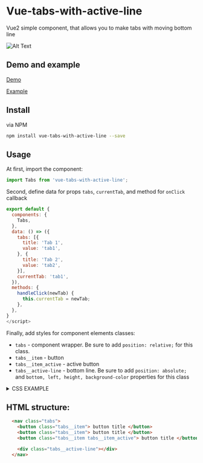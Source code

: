 # Vue-tabs-with-active-line

Vue2 simple component, that allows you to make tabs with moving bottom line

![Alt Text](https://media.giphy.com/media/NTDhntg2ySo7rGLaRm/giphy.gif)

## Demo and example

[Demo](https://github.com/karambafe/vue-tabs-with-active-line/demo)

[Example](https://github.com/karambafe/vue-tabs-with-active-line/example/Simple.vue)

## Install

via NPM
```bash
npm install vue-tabs-with-active-line --save
```

## Usage

At first, import the component:

```javascript
import Tabs from 'vue-tabs-with-active-line';
```

Second, define data for props `tabs`, `currentTab`, and method for `onClick` callback

```javascript
export default {
  components: {
    Tabs,
  },
  data: () => ({
    tabs: [{
      title: 'Tab 1',
      value: 'tab1',
    }, {
      title: 'Tab 2',
      value: 'tab2',
    }],
    currentTab: 'tab1',
  }),
  methods: {
    handleClick(newTab) {
      this.currentTab = newTab;
    },
  },
}
</script>
```

Finally, add styles for component elements classes:

* `tabs` - component wrapper. Be sure to add  `position: relative;` for this class.
* `tabs__item` - button
* `tabs__item_active` - active button
* `tabs__active-line` - bottom line. Be sure to add `position: absolute;` and `bottom, left, height, background-color` properties for this class

<details><summary>CSS EXAMPLE</summary>

```css
.tabs {
  position: relative;
  margin: 0 auto;
}

.tabs__item {
  display: inline-block;
  margin: 0 5px;
  padding: 10px;
  padding-bottom: 8px;
  font-size: 16px;
  letter-spacing: 0.8px;
  color: gray;
  text-decoration: none;
  border: none;
  background-color: transparent;
  border-bottom: 2px solid transparent;
  cursor: pointer;
  transition: all 0.25s;
}

.tabs__item_active {
  color: black;
}

.tabs__item:hover {
  border-bottom: 2px solid gray;
  color: black;
}

.tabs__item:focus {
  outline: none;
  border-bottom: 2px solid gray;
  color: black;
}

.tabs__item:first-child {
  margin-left: 0;
}

.tabs__item:last-child {
  margin-right: 0;
}

.tabs__active-line {
  position: absolute;
  bottom: 0;
  left: 0;
  height: 2px;
  background-color: black;
  transition: transform 0.4s ease, width 0.4s ease;
}
```

</details>

## HTML structure:

```html
  <nav class="tabs">
    <button class="tabs__item"> button title </button> 
    <button class="tabs__item"> button title </button> 
    <button class="tabs__item tabs__item_active"> button title </button> // active tab

    <div class="tabs__active-line"></div>
  </nav>
```
